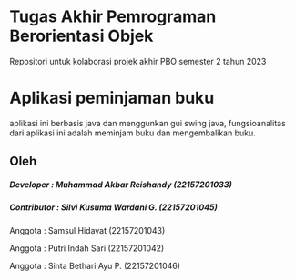 # Tugas Akhir Pemrograman Berorientasi Objek
Repositori untuk kolaborasi projek akhir PBO semester 2 tahun 2023

# Aplikasi peminjaman buku
aplikasi ini berbasis java dan menggunkan gui swing java, fungsioanalitas dari aplikasi ini adalah meminjam buku dan mengembalikan buku.

## Oleh
##### Developer : Muhammad Akbar Reishandy   (22157201033)
##### Contributor : Silvi Kusuma Wardani G.  (22157201045)
Anggota : Samsul Hidayat              (22157201043)

Anggota : Putri Indah Sari            (22157201042)

Anggota : Sinta Bethari Ayu P.        (22157201046)

